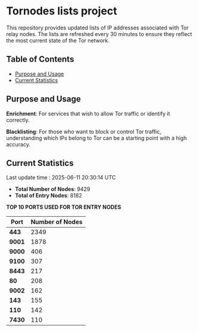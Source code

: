 # Tornodes lists project

This repository provides updated lists of IP addresses associated with Tor relay nodes. The lists are refreshed every 30 minutes to ensure they reflect the most current state of the Tor network.

## Table of Contents

- [Purpose and Usage](#purpose-and-usage)
- [Current Statistics](#current-statistics)


## Purpose and Usage

**Enrichment**: For services that wish to allow Tor traffic or identify it correctly.

**Blacklisting**: For those who want to block or control Tor traffic, understanding which IPs belong to Tor can be a starting point with a high accuracy.

## Current Statistics

Last update time : 2025-06-11 20:30:14 UTC

- **Total Number of Nodes**: 9429
- **Total of Entry Nodes**: 8182

**TOP 10 PORTS USED FOR TOR ENTRY NODES**

| **Port** | **Number of Nodes** |
|------|-----------------|
| **443**   | 2349  |
| **9001**   | 1878  |
| **9000**   | 406  |
| **9100**   | 307  |
| **8443**   | 217  |
| **80**   | 208  |
| **9002**   | 162  |
| **143**   | 155  |
| **110**   | 142  |
| **7430**   | 110  |

